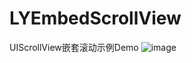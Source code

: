 # LYEmbedScrollView

UIScrollView嵌套滚动示例Demo
![image](https://github.com/lvXiaoPeng/LYEmbedScrollView/blob/master/popup.gif)

